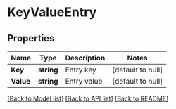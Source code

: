 # KeyValueEntry

## Properties
Name | Type | Description | Notes
------------ | ------------- | ------------- | -------------
**Key** | **string** | Entry key | [default to null]
**Value** | **string** | Entry value | [default to null]

[[Back to Model list]](../README.md#documentation-for-models) [[Back to API list]](../README.md#documentation-for-api-endpoints) [[Back to README]](../README.md)


